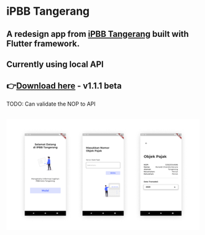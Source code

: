 # iPBB Tangerang

## A redesign app from [iPBB Tangerang](https://play.google.com/store/apps/details?id=com.opensipkd.ipbb_tgr&hl=en&gl=US) built with Flutter framework.
## Currently using local API


## 👉[Download here](https://github.com/ronaldichandra/ipbb-tangerang/releases/download/1.1.1/app-release.apk) - v1.1.1 beta

TODO: Can validate the NOP to API

<br>
<img src="https://raw.githubusercontent.com/ronaldichandra/ipbb-tangerang/main/screenshots/ss1.png" width="1000">
